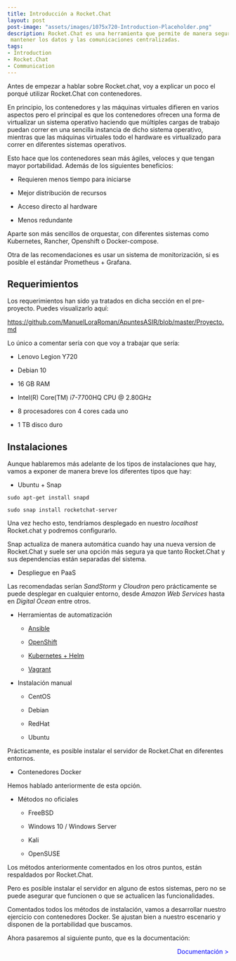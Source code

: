 ```yaml
---
title: Introducción a Rocket.Chat
layout: post
post-image: "assets/images/1075x720-Introduction-Placeholder.png"
description: Rocket.Chat es una herramienta que permite de manera segura, 
 mantener los datos y las comunicaciones centralizadas.
tags:
- Introduction
- Rocket.Chat
- Communication
---
```


Antes de empezar a hablar sobre Rocket.chat, voy a explicar un poco el porqué utilizar Rocket.Chat con contenedores.

En principio, los contenedores y las máquinas virtuales difieren en varios aspectos pero el principal
es que los contenedores ofrecen una forma de virtualizar un sistema operativo haciendo que múltiples cargas de
trabajo puedan correr en una sencilla instancia de dicho sistema operativo, mientras que las máquinas virtuales
todo el hardware es virtualizado para correr en diferentes sistemas operativos.

Esto hace que los contenedores sean más ágiles, veloces y que tengan mayor portabilidad. Además de los siguientes beneficios:

* Requieren menos tiempo para iniciarse

* Mejor distribución de recursos

* Acceso directo al hardware

* Menos redundante

Aparte son más sencillos de orquestar, con diferentes sistemas como Kubernetes, Rancher, Openshift o Docker-compose.

Otra de las recomendaciones es usar un sistema de monitorización, si es posible el estándar Prometheus + Grafana.

## Requerimientos

Los requerimientos han sido ya tratados en dicha sección en el pre-proyecto. Puedes visualizarlo aquí:

https://github.com/ManuelLoraRoman/ApuntesASIR/blob/master/Proyecto.md

Lo único a comentar sería con que voy a trabajar que sería:

* Lenovo Legion Y720

* Debian 10

* 16 GB RAM

* Intel(R) Core(TM) i7-7700HQ CPU @ 2.80GHz

* 8 procesadores con 4 cores cada uno

* 1 TB disco duro

## Instalaciones

Aunque hablaremos más adelante de los tipos de instalaciones que hay, vamos a
exponer de manera breve los diferentes tipos que hay:

* Ubuntu + Snap

```
sudo apt-get install snapd

sudo snap install rocketchat-server
```

Una vez hecho esto, tendríamos desplegado en nuestro _localhost_ Rocket.chat y podremos configurarlo.

Snap actualiza de manera automática cuando hay una nueva version de Rocket.Chat y suele ser una opción más segura ya que 
tanto Rocket.Chat y sus dependencias están separadas del sistema.

* Despliegue en PaaS

Las recomendadas serían _SandStorm_ y _Cloudron_ pero prácticamente se puede desplegar en cualquier entorno,
desde _Amazon Web Services_ hasta en _Digital Ocean_ entre otros.

* Herramientas de automatización

    * [Ansible](https://docs.rocket.chat/installation/automation-tools/ansible)

    * [OpenShift](https://docs.rocket.chat/installation/automation-tools/openshift)

    * [Kubernetes + Helm](https://docs.rocket.chat/installation/automation-tools/helm-chart)

    * [Vagrant](https://docs.rocket.chat/installation/automation-tools/vagrant)

* Instalación manual

    * CentOS

    * Debian

    * RedHat

    * Ubuntu

Prácticamente, es posible instalar el servidor de Rocket.Chat en diferentes entornos.

* Contenedores Docker

Hemos hablado anteriormente de esta opción.

* Métodos no oficiales

    * FreeBSD

    * Windows 10 / Windows Server

    * Kali

    * OpenSUSE

Los métodos anteriormente comentados en los otros puntos, están respaldados por Rocket.Chat. 

Pero es posible instalar el servidor en alguno de estos sistemas, pero no se puede asegurar que funcionen o que se actualicen las funcionalidades.


Comentados todos los métodos de instalación, vamos a desarrollar nuestro ejercicio con contenedores Docker. Se ajustan
bien a nuestro escenario y disponen de la portabilidad que buscamos.

Ahora pasaremos al siguiente punto, que es la documentación:

<div align="right">

 <span style="color:blue" onclick="document.location.href = 'systemd-post'; return false">Documentación ></span>

</div>

